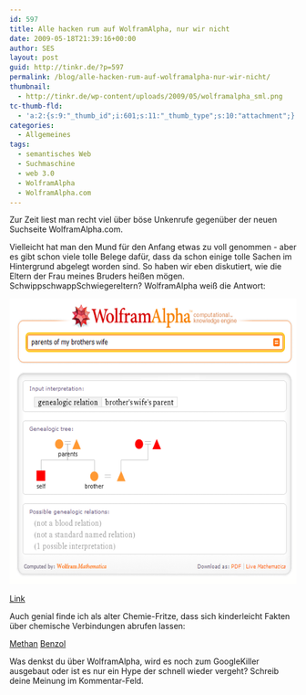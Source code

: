 ```yaml
---
id: 597
title: Alle hacken rum auf WolframAlpha, nur wir nicht
date: 2009-05-18T21:39:16+00:00
author: SES
layout: post
guid: http://tinkr.de/?p=597
permalink: /blog/alle-hacken-rum-auf-wolframalpha-nur-wir-nicht/
thumbnail:
  - http://tinkr.de/wp-content/uploads/2009/05/wolframalpha_sml.png
tc-thumb-fld:
  - 'a:2:{s:9:"_thumb_id";i:601;s:11:"_thumb_type";s:10:"attachment";}'
categories:
  - Allgemeines
tags:
  - semantisches Web
  - Suchmaschine
  - web 3.0
  - WolframAlpha
  - WolframAlpha.com
---
```

Zur Zeit liest man recht viel über böse Unkenrufe gegenüber der neuen Suchseite WolframAlpha.com.

Vielleicht hat man den Mund für den Anfang etwas zu voll genommen - aber es gibt schon viele tolle Belege dafür, dass da schon einige tolle Sachen im Hintergrund abgelegt worden sind. So haben wir eben diskutiert, wie die Eltern der Frau meines Bruders heißen mögen. SchwippschwappSchwiegereltern? WolframAlpha weiß die Antwort:

[<img loading="lazy" src="/assets/2009/05/wolframalpha.png" alt="Wolframalpha.com" title="Wolframalpha.com" width="606" height="500" class="aligncenter size-full wp-image-598" />](/assets/2009/05/wolframalpha.png)

[Link](http://www86.wolframalpha.com/input/?i=parents+of+my+brothers+wife)

Auch genial finde ich als alter Chemie-Fritze, dass sich kinderleicht Fakten über chemische Verbindungen abrufen lassen:

[Methan](http://www86.wolframalpha.com/input/?i=CH4)
[Benzol](http://www86.wolframalpha.com/input/?i=benzene)

Was denkst du über WolframAlpha, wird es noch zum GoogleKiller ausgebaut oder ist es nur ein Hype der schnell wieder vergeht? Schreib deine Meinung im Kommentar-Feld.
